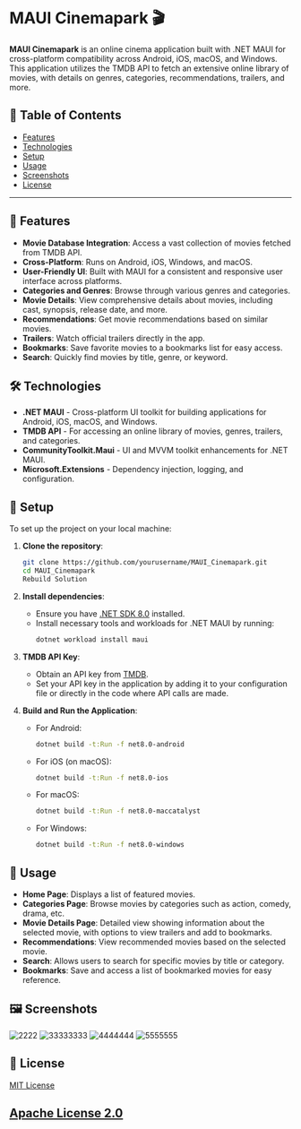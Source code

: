# MAUI Cinemapark 🎬

**MAUI Cinemapark** is an online cinema application built with .NET MAUI for cross-platform compatibility across Android, iOS, macOS, and Windows. This application utilizes the TMDB API to fetch an extensive online library of movies, with details on genres, categories, recommendations, trailers, and more.

## 📖 Table of Contents

- [Features](#features)
- [Technologies](#technologies)
- [Setup](#setup)
- [Usage](#usage)
- [Screenshots](#screenshots)
- [License](#license)

---

## 🌟 Features

- **Movie Database Integration**: Access a vast collection of movies fetched from TMDB API.
- **Cross-Platform**: Runs on Android, iOS, Windows, and macOS.
- **User-Friendly UI**: Built with MAUI for a consistent and responsive user interface across platforms.
- **Categories and Genres**: Browse through various genres and categories.
- **Movie Details**: View comprehensive details about movies, including cast, synopsis, release date, and more.
- **Recommendations**: Get movie recommendations based on similar movies.
- **Trailers**: Watch official trailers directly in the app.
- **Bookmarks**: Save favorite movies to a bookmarks list for easy access.
- **Search**: Quickly find movies by title, genre, or keyword.

## 🛠 Technologies

- **.NET MAUI** - Cross-platform UI toolkit for building applications for Android, iOS, macOS, and Windows.
- **TMDB API** - For accessing an online library of movies, genres, trailers, and categories.
- **CommunityToolkit.Maui** - UI and MVVM toolkit enhancements for .NET MAUI.
- **Microsoft.Extensions** - Dependency injection, logging, and configuration.

## 🚀 Setup

To set up the project on your local machine:

1. **Clone the repository**:
    ```bash
    git clone https://github.com/yourusername/MAUI_Cinemapark.git
    cd MAUI_Cinemapark
    Rebuild Solution 
    ```

2. **Install dependencies**:
   - Ensure you have [.NET SDK 8.0](https://dotnet.microsoft.com/download/dotnet/8.0) installed.
   - Install necessary tools and workloads for .NET MAUI by running:
     ```bash
     dotnet workload install maui
     ```

3. **TMDB API Key**:
   - Obtain an API key from [TMDB](https://www.themoviedb.org/documentation/api).
   - Set your API key in the application by adding it to your configuration file or directly in the code where API calls are made.

4. **Build and Run the Application**:
   - For Android:
     ```bash
     dotnet build -t:Run -f net8.0-android
     ```
   - For iOS (on macOS):
     ```bash
     dotnet build -t:Run -f net8.0-ios
     ```
   - For macOS:
     ```bash
     dotnet build -t:Run -f net8.0-maccatalyst
     ```
   - For Windows:
     ```bash
     dotnet build -t:Run -f net8.0-windows
     ```

## 📱 Usage

- **Home Page**: Displays a list of featured movies.
- **Categories Page**: Browse movies by categories such as action, comedy, drama, etc.
- **Movie Details Page**: Detailed view showing information about the selected movie, with options to view trailers and add to bookmarks.
- **Recommendations**: View recommended movies based on the selected movie.
- **Search**: Allows users to search for specific movies by title or category.
- **Bookmarks**: Save and access a list of bookmarked movies for easy reference.

## 🖼 Screenshots
![2222](https://github.com/user-attachments/assets/c7d3a439-69eb-488e-b982-31716d2a5261)
![33333333](https://github.com/user-attachments/assets/e7565c1e-40cc-4ba9-a40e-b22e5cc419a1)
![4444444](https://github.com/user-attachments/assets/44116507-8186-444d-8d21-849e371ab68f)
![5555555](https://github.com/user-attachments/assets/d8658ab7-83cb-4543-88c1-b5fdc659b748)

## 📝 License

[MIT License](https://licenses.nuget.org/MIT)

[Apache License 2.0](https://licenses.nuget.org/Apache-2.0)
---
